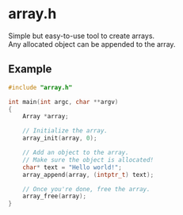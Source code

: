 # array.h

Simple but easy-to-use tool to create arrays.  
Any allocated object can be appended to the array.

## Example

```c
#include "array.h"

int main(int argc, char **argv)
{
    Array *array;

    // Initialize the array.
    array_init(array, 0);

    // Add an object to the array.
    // Make sure the object is allocated!
    char* text = "Hello world!";
    array_append(array, (intptr_t) text);

    // Once you're done, free the array.
    array_free(array);
}
```